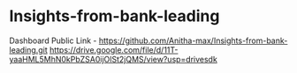 # Insights-from-bank-leading


Dashboard Public Link - https://github.com/Anitha-max/Insights-from-bank-leading.git
https://drive.google.com/file/d/11T-yaaHML5MhN0kPbZSA0ijOlSt2jQMS/view?usp=drivesdk
